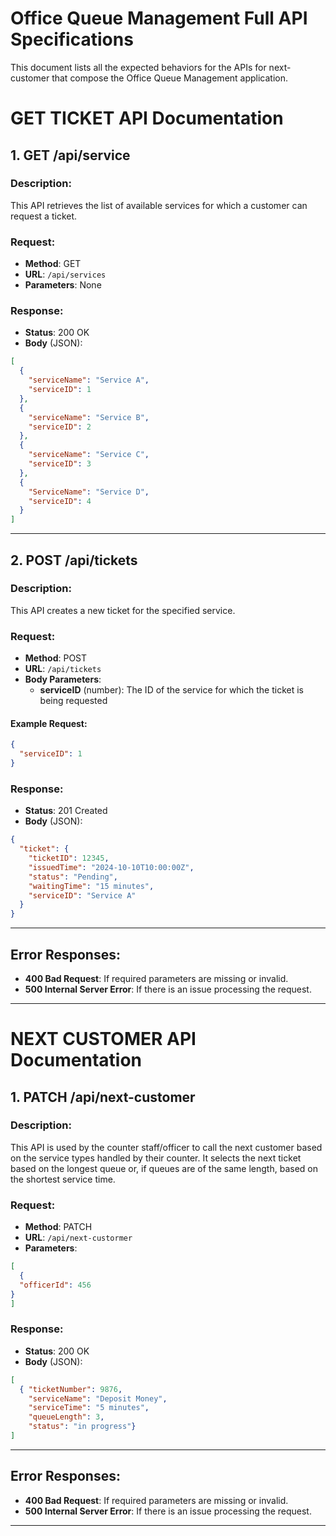 # Office Queue Management Full API Specifications

This document lists all the expected behaviors for the APIs for next-customer that compose the Office Queue Management application.


# GET TICKET API Documentation

## 1. GET /api/service

### Description:
This API retrieves the list of available services for which a customer can request a ticket.

### Request:
- **Method**: GET
- **URL**: `/api/services`
- **Parameters**: None

### Response:
- **Status**: 200 OK
- **Body** (JSON):
```json
[
  {
    "serviceName": "Service A",
    "serviceID": 1
  },
  {
    "serviceName": "Service B",
    "serviceID": 2
  },
  {
    "serviceName": "Service C",
    "serviceID": 3
  },
  {
    "ServiceName": "Service D",
    "serviceID": 4
  }
]
```

---

## 2. POST /api/tickets

### Description:
This API creates a new ticket for the specified service.

### Request:
- **Method**: POST
- **URL**: `/api/tickets`
- **Body Parameters**:
    - **serviceID** (number): The ID of the service for which the ticket is being requested

#### Example Request:
```json
{
  "serviceID": 1
}
```

### Response:
- **Status**: 201 Created
- **Body** (JSON):
```json
{
  "ticket": {
    "ticketID": 12345,
    "issuedTime": "2024-10-10T10:00:00Z",
    "status": "Pending",
    "waitingTime": "15 minutes",
    "serviceID": "Service A"
  }
}
```

---

## Error Responses:

- **400 Bad Request**: If required parameters are missing or invalid.
- **500 Internal Server Error**: If there is an issue processing the request.

---


# NEXT CUSTOMER API Documentation

## 1. PATCH /api/next-customer

### Description:

This API is used by the counter staff/officer to call the next customer based on the service types handled by their counter. It selects the next ticket based on the longest queue or, if queues are of the same length, based on the shortest service time.

### Request:
- **Method**: PATCH
- **URL**: `/api/next-custormer`
- **Parameters**: 
```json
[
  { 
  "officerId": 456
}
]
```


### Response:
- **Status**: 200 OK
- **Body** (JSON):
```json
[
  { "ticketNumber": 9876, 
    "serviceName": "Deposit Money", 
    "serviceTime": "5 minutes", 
    "queueLength": 3,
    "status": "in progress"}
]
```

---

## Error Responses:

- **400 Bad Request**: If required parameters are missing or invalid.
- **500 Internal Server Error**: If there is an issue processing the request.

---
